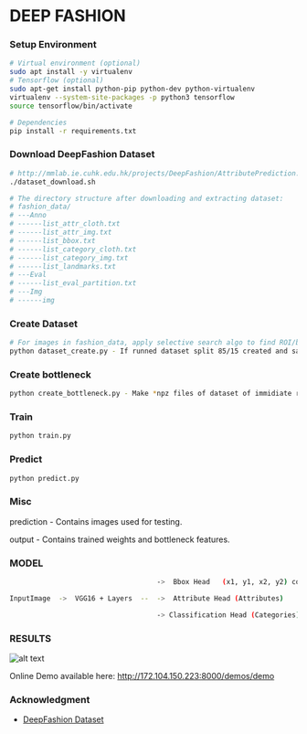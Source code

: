 # DEEP FASHION

### Setup Environment
```sh
# Virtual environment (optional)
sudo apt install -y virtualenv
# Tensorflow (optional)
sudo apt-get install python-pip python-dev python-virtualenv
virtualenv --system-site-packages -p python3 tensorflow
source tensorflow/bin/activate

# Dependencies
pip install -r requirements.txt 
```

### Download DeepFashion Dataset 
```sh
# http://mmlab.ie.cuhk.edu.hk/projects/DeepFashion/AttributePrediction.html
./dataset_download.sh

# The directory structure after downloading and extracting dataset:
# fashion_data/
# ---Anno
# ------list_attr_cloth.txt
# ------list_attr_img.txt
# ------list_bbox.txt
# ------list_category_cloth.txt
# ------list_category_img.txt
# ------list_landmarks.txt
# ---Eval
# ------list_eval_partition.txt
# ---Img
# ------img
```

### Create Dataset
```sh
# For images in fashion_data, apply selective search algo to find ROI/bounding boxes. Crop and copy these ROI inside dataset
python dataset_create.py - If runned dataset split 85/15 created and saved to train85.txt and validation85.txt. Class and attribute weights saved for futher calculations 
```

### Create bottleneck 
```sh
python create_bottleneck.py - Make *npz files of dataset of immidiate results of prediction VGG16 for faster training
```

### Train
```sh
python train.py
```

### Predict
```sh
python predict.py
```

### Misc
prediction	- Contains images used for testing.

output	- Contains trained weights and bottleneck features.

### MODEL
```sh
									->	Bbox Head	(x1, y1, x2, y2) coordinates of surounding bbox

InputImage	->	VGG16 + Layers	--	->  Attribute Head (Attributes)	

									-> Classification Head (Categories)

```

### RESULTS
![alt text](https://raw.githubusercontent.com/v1g1l3m/fashionnet/master/prediction/results/Blazer_00000053.jpg "Prediction")

Online Demo available here:
http://172.104.150.223:8000/demos/demo

### Acknowledgment
- [DeepFashion Dataset](http://mmlab.ie.cuhk.edu.hk/projects/DeepFashion.html)



